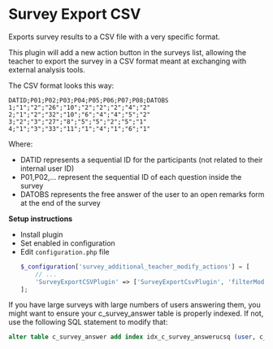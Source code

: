 # Survey Export CSV

Exports survey results to a CSV file with a very specific format.

This plugin will add a new action button in the surveys list, allowing the 
teacher to export the survey in a CSV format meant at exchanging with external
analysis tools.

The CSV format looks this way:

```
DATID;P01;P02;P03;P04;P05;P06;P07;P08;DATOBS
1;"1";"2";"26";"10";"2";"2";"2";"4";"2"
2;"1";"2";"32";"10";"6";"4";"4";"5";"2"
3;"2";"3";"27";"8";"5";"5";"2";"5";"1"
4;"1";"3";"33";"11";"1";"4";"1";"6";"1"
```

Where:
- DATID represents a sequential ID for the participants (not related to
their internal user ID)
- P01,P02,... represent the sequential ID of each question inside the survey
- DATOBS represents the free answer of the user to an open remarks form at 
the end of the survey

**Setup instructions**

- Install plugin
- Set enabled in configuration
- Edit `configuration.php` file
  ```php
  $_configuration['survey_additional_teacher_modify_actions'] = [
      // ...
      'SurveyExportCSVPlugin' => ['SurveyExportCsvPlugin', 'filterModify'],
  ];
  ```
If you have large surveys with large numbers of users answering them, you
might want to ensure your c_survey_answer table is properly indexed. If not,
use the following SQL statement to modify that:
```sql
alter table c_survey_answer add index idx_c_survey_answerucsq (user, c_id, survey_id, question_id);
```